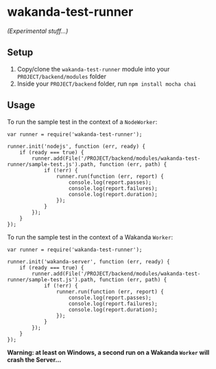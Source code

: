 # wakanda-test-runner
*(Experimental stuff...)*

## Setup
1. Copy/clone the `wakanda-test-runner` module into your `PROJECT/backend/modules` folder
2. Inside your `PROJECT/backend` folder, run `npm install mocha chai`

## Usage

To run the sample test in the context of a `NodeWorker`:

`````
var runner = require('wakanda-test-runner');

runner.init('nodejs', function (err, ready) {
	if (ready === true) {
		runner.add(File('/PROJECT/backend/modules/wakanda-test-runner/sample-test.js').path, function (err, path) {
			if (!err) {
				runner.run(function (err, report) {
					console.log(report.passes);
					console.log(report.failures);
					console.log(report.duration);
				});
			}
		});
	}
});
`````

To run the sample test in the context of a Wakanda `Worker`:

`````
var runner = require('wakanda-test-runner');

runner.init('wakanda-server', function (err, ready) {
	if (ready === true) {
		runner.add(File('/PROJECT/backend/modules/wakanda-test-runner/sample-test.js').path, function (err, path) {
			if (!err) {
				runner.run(function (err, report) {
					console.log(report.passes);
					console.log(report.failures);
					console.log(report.duration);
				});
			}
		});
	}
});
`````

**Warning: at least on Windows, a second run on a Wakanda `Worker` will crash the Server...**

